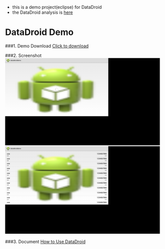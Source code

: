 * this is a demo project(eclipse) for DataDroid
* the DataDroid analysis is [here](https://github.com/android-cn/android-open-project-analysis/tree/master/DataDroid)


DataDroid Demo
====================
###1. Demo Download
[Click to download](TODO)

###2. Screenshot
![Screenshot](apk/loading.png)   
![Screenshot](apk/load-done.png)    

###3. Document
[How to Use DataDroid](https://github.com/android-cn/android-open-project-analysis/tree/master/DataDroid)  
